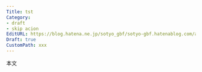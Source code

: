 ```yaml
---
Title: tst
Category:
- draft
- skip acion
EditURL: https://blog.hatena.ne.jp/sotyo_gbf/sotyo-gbf.hatenablog.com/atom/entry/4207112889925361843
Draft: true
CustomPath: xxx
---
```


本文
